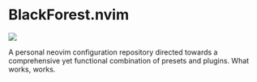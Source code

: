 # BlackForest.nvim

![](https://p0.piqsels.com/preview/786/347/690/4k-wallpaper-conifers-desktop-wallpaper-environment-thumbnail.jpg)

A personal neovim configuration repository directed towards a comprehensive yet functional combination of presets and plugins. What works, works.
